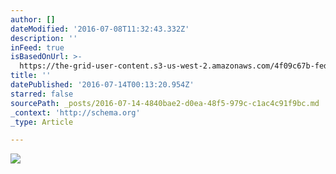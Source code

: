 ```yaml
---
author: []
dateModified: '2016-07-08T11:32:43.332Z'
description: ''
inFeed: true
isBasedOnUrl: >-
  https://the-grid-user-content.s3-us-west-2.amazonaws.com/4f09c67b-fed3-4c5c-b4d8-e0652d4cb0df.jpg
title: ''
datePublished: '2016-07-14T00:13:20.954Z'
starred: false
sourcePath: _posts/2016-07-14-4840bae2-d0ea-48f5-979c-c1ac4c91f9bc.md
_context: 'http://schema.org'
_type: Article

---
```

![](https://the-grid-user-content.s3-us-west-2.amazonaws.com/4f09c67b-fed3-4c5c-b4d8-e0652d4cb0df.jpg)